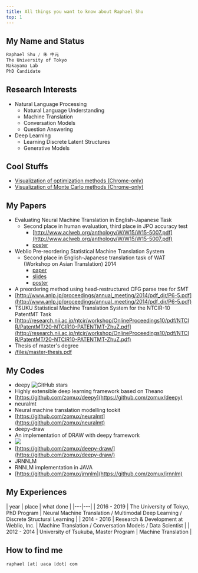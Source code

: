 ```yaml
---
title: All things you want to know about Raphael Shu
top: 1
---
```


## My Name and Status

```Go
Raphael Shu / 朱 中元
The University of Tokyo
Nakayama Lab
PhD Candidate
```

## Research Interests

* Natural Language Processing
    * Natural Language Understanding
    * Machine Translation
    * Conversation Models
    * Question Answering
* Deep Learning
    * Learning Discrete Latent Structures
    * Generative Models

## Cool Stuffs

* [Visualization of optimization methods (Chrome-only)](static/visualize_optimization.html)
* [Visualization of Monte Carlo methods (Chrome-only)](static/markov_chain_monte_carlo.html)

## My Papers

- Evaluating Neural Machine Translation in English-Japanese Task
	- Second place in human evaluation, third place in JPO accuracy test
		- [http://www.aclweb.org/anthology/W/W15/W15-5007.pdf](http://www.aclweb.org/anthology/W/W15/W15-5007.pdf)
		- [poster](http://www.aclweb.org/anthology/attachments/W/W15/W15-5007.Poster.pdf)
- Weblio Pre-reordering Statistical Machine Translation System
	- Second place in English-Japanese translation task of WAT (Workshop on Asian Translation) 2014
		- [paper](/WAT2014/wat2014.paper.shu.pdf)
		- [slides](/WAT2014/wat2014.slides.shu.pdf)
		- [poster](/WAT2014/wat2014.poster.shu.pdf)
- A preordering method using head-restructured CFG parse tree for SMT
 - [http://www.anlp.jp/proceedings/annual_meeting/2014/pdf_dir/P6-5.pdf](http://www.anlp.jp/proceedings/annual_meeting/2014/pdf_dir/P6-5.pdf)
- TSUKU Statistical Machine Translation System for the NTCIR-10 PatentMT Task
 - [http://research.nii.ac.jp/ntcir/workshop/OnlineProceedings10/pdf/NTCIR/PatentMT/20-NTCIR10-PATENTMT-ZhuZ.pdf](http://research.nii.ac.jp/ntcir/workshop/OnlineProceedings10/pdf/NTCIR/PatentMT/20-NTCIR10-PATENTMT-ZhuZ.pdf)
- Thesis of master's degree
 - [/files/master-thesis.pdf](/files/master-thesis.pdf)

## My Codes

- deepy ![GitHub stars](https://img.shields.io/github/stars/zomux/deepy.svg)
 - Highly extensible deep learning framework based on Theano 
 - [https://github.com/zomux/deepy](https://github.com/zomux/deepy)
- neuralmt
 - Neural machine translation modelling tookit
 - [https://github.com/zomux/neuralmt](https://github.com/zomux/neuralmt)
- deepy-draw
 - An implementation of DRAW with deepy framework
 - ![](https://github.com/zomux/deepy-draw/raw/master/plots/mnist-animation.gif)
 - [https://github.com/zomux/deepy-draw/](https://github.com/zomux/deepy-draw/)
- JRNNLM
 - RNNLM implementation in JAVA
 - [https://github.com/zomux/jrnnlm](https://github.com/zomux/jrnnlm)

## My Experiences

| year | place | what done |
|---|---|
| 2016 - 2019 | The University of Tokyo, PhD Program  | Neural Machine Translation / Multimodal Deep Learning / Discrete Structural Learning |
| 2014 - 2016 | Research & Development at Weblio, Inc.  | Machine Translation / Conversation Models / Data Scientist |
| 2012 - 2014 | University of Tsukuba, Master Program  | Machine Translation |

## How to find me

```go
raphael [at] uaca [dot] com
```


